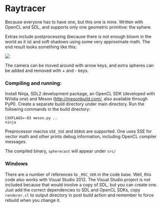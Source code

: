 # Raytracer

Because everyone has to have one, but this one is mine. Written with
OpenCL and SDL, and supports only one geometric primitive: the sphere.

Extras include postprocessing (because there is not enough bloom in
the world as it is) and soft shadows using some very approximate
math. The end result looks something like this:

<img src="http://ojs.kapsi.fi/spherecast2.png">

The camera can be moved around with arrow keys, and extra spheres can
be added and removed with + and - keys.


### Compiling and running:

Install Ninja, SDL2 development package, an OpenCL SDK (developed with
NVidia one) and Meson (http://mesonbuild.com/, also available through
PyPI). Create a separate build directory under main directory. Run the
following commands in the build directory:

```
CXXFLAGS=-O3 meson.py ..
ninja
```

Preprocessor macros `USE_SSE` and `DEBUG` are supported. One uses SSE
for vector math and other prints debug information, including OpenCL
compiler messages.

The compiled binary, `spherecast` will appear under `src/`

### Windows

There are a number of references to `_MSC_VER` in the code base. Well,
this code also works with Visual Studio 2012. The Visual Studio
project is not included because that would involve a copy of SDL, but
you can create one. Just add the correct dependencies to SDL and
OpenCL SDKs, copy `renderer.cl` to output directory in post build
action and remember to force rebuild when you change it.
